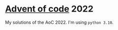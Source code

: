 # [Advent of code](https://adventofcode.com/) 2022

My solutions of the AoC 2022. I'm using `python 3.10`.